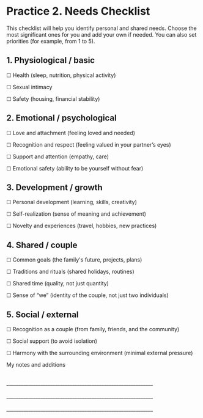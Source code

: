 # Practice 2. Needs Checklist

This checklist will help you identify personal and shared needs.
Choose the most significant ones for you and add your own if needed.
You can also set priorities (for example, from 1 to 5).

## 1. Physiological / basic

☐ Health (sleep, nutrition, physical activity)

☐ Sexual intimacy

☐ Safety (housing, financial stability)

## 2. Emotional / psychological

☐ Love and attachment (feeling loved and needed)

☐ Recognition and respect (feeling valued in your partner’s eyes)

☐ Support and attention (empathy, care)

☐ Emotional safety (ability to be yourself without fear)

## 3. Development / growth

☐ Personal development (learning, skills, creativity)

☐ Self-realization (sense of meaning and achievement)

☐ Novelty and experiences (travel, hobbies, new practices)

## 4. Shared / couple

☐ Common goals (the family's future, projects, plans)

☐ Traditions and rituals (shared holidays, routines)

☐ Shared time (quality, not just quantity)

☐ Sense of “we” (identity of the couple, not just two individuals)

## 5. Social / external

☐ Recognition as a couple (from family, friends, and the community)

☐ Social support (to avoid isolation)

☐ Harmony with the surrounding environment (minimal external pressure)

My notes and additions

<br/>
____________________________________________________________
<br/><br/>
____________________________________________________________
<br/><br/>
____________________________________________________________

